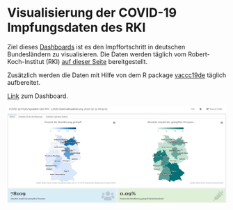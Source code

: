 
<!-- README.md is generated from README.Rmd. Please edit that file -->

# Visualisierung der COVID-19 Impfungsdaten des RKI

Ziel dieses
[Dashboards](https://favstats.github.io/vaccc19de_dashboard/) ist es den
Impffortschritt in deutschen Bundesländern zu visualisieren. Die Daten
werden täglich vom Robert-Koch-Institut (RKI) [auf dieser
Seite](https://www.rki.de/DE/Content/InfAZ/N/Neuartiges_Coronavirus/Daten/Impfquoten-Tab.html)
bereitgestellt.

Zusätzlich werden die Daten mit Hilfe von dem R package
[vaccc19de](https://github.com/friep/vaccc19de) täglich aufbereitet.

[Link](https://favstats.github.io/vaccc19de_dashboard/) zum Dashboard.

![](img.png)
